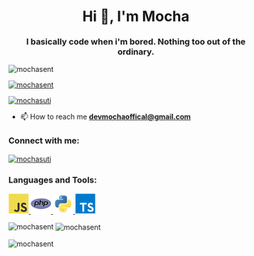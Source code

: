 <h1 align="center">Hi 👋, I'm Mocha</h1>
<h3 align="center">I basically code when i'm bored. Nothing too out of the ordinary. </h3>

<p align="left"> <img src="https://komarev.com/ghpvc/?username=mochasent&label=Profile%20views&color=0e75b6&style=flat" alt="mochasent" /> </p>

<p align="left"> <a href="https://github.com/ryo-ma/github-profile-trophy"><img src="https://github-profile-trophy.vercel.app/?username=mochasent" alt="mochasent" /></a> </p>

<p align="left"> <a href="https://twitter.com/mochasuti" target="blank"><img src="https://img.shields.io/twitter/follow/mochasuti?logo=twitter&style=for-the-badge" alt="mochasuti" /></a> </p>

- 📫 How to reach me **devmochaoffical@gmail.com**

<h3 align="left">Connect with me:</h3>
<p align="left">
<a href="https://twitter.com/mochasuti" target="blank"><img align="center" src="https://raw.githubusercontent.com/rahuldkjain/github-profile-readme-generator/master/src/images/icons/Social/twitter.svg" alt="mochasuti" height="30" width="40" /></a>
</p>

<h3 align="left">Languages and Tools:</h3>
<p align="left"> <a href="https://developer.mozilla.org/en-US/docs/Web/JavaScript" target="_blank" rel="noreferrer"> <img src="https://raw.githubusercontent.com/devicons/devicon/master/icons/javascript/javascript-original.svg" alt="javascript" width="40" height="40"/> </a> <a href="https://www.php.net" target="_blank" rel="noreferrer"> <img src="https://raw.githubusercontent.com/devicons/devicon/master/icons/php/php-original.svg" alt="php" width="40" height="40"/> </a> <a href="https://www.python.org" target="_blank" rel="noreferrer"> <img src="https://raw.githubusercontent.com/devicons/devicon/master/icons/python/python-original.svg" alt="python" width="40" height="40"/> </a> <a href="https://www.typescriptlang.org/" target="_blank" rel="noreferrer"> <img src="https://raw.githubusercontent.com/devicons/devicon/master/icons/typescript/typescript-original.svg" alt="typescript" width="40" height="40"/> </a> </p>

<p><img align="left" src="https://github-readme-stats.vercel.app/api/top-langs?username=mochasent&show_icons=true&locale=en&layout=compact" alt="mochasent" /></p>

<p>&nbsp;<img align="center" src="https://github-readme-stats.vercel.app/api?username=mochasent&show_icons=true&locale=en" alt="mochasent" /></p>

<p><img align="center" src="https://github-readme-streak-stats.herokuapp.com/?user=mochasent&" alt="mochasent" /></p>
